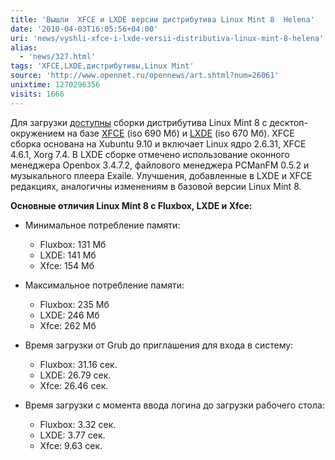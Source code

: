 ```yaml
---
title: 'Вышли  XFCE и LXDE версии дистрибутива Linux Mint 8  Helena'
date: '2010-04-03T16:05:56+04:00'
uri: 'news/vyshli-xfce-i-lxde-versii-distributiva-linux-mint-8-helena'
alias: 
  - 'news/327.html'
tags: 'XFCE,LXDE,дистрибутивы,Linux Mint'
source: 'http://www.opennet.ru/opennews/art.shtml?num=26061'
unixtime: 1270296356
visits: 1666
---
```

Для загрузки [доступны](http://www.linuxmint.com/blog/?p=1340) сборки дистрибутива Linux Mint 8 с десктоп-окружением на базе [XFCE](http://www.linuxmint.com/blog/?p=1340) (iso 690 Мб) и [LXDE](http://www.linuxmint.com/blog/?p=1339) (iso 670 Мб). XFCE сборка основана на Xubuntu 9.10 и включает Linux ядро 2.6.31, XFCE 4.6.1, Xorg 7.4.  В LXDE сборке отмечено использование оконного менеджера Openbox 3.4.7.2, файлового менеджера PCManFM 0.5.2 и музыкального плеера Exaile. Улучшения, добавленные в LXDE и XFCE редакциях, аналогичны изменениям в базовой версии Linux Mint 8.

**Основные отличия Linux Mint 8 с Fluxbox, LXDE и Xfce:**

*   Минимальное потребление памяти:
    *   Fluxbox: 131 Мб
    *   LXDE: 141 Мб
    *   Xfce: 154 Мб
*   Максимальное потребление памяти:
    
    *   Fluxbox: 235 Мб
    *   LXDE: 246 Мб
    *   Xfce: 262 Мб
*   Время загрузки от Grub до приглашения для входа в систему:
    
    *   Fluxbox: 31.16 сек.
    *   LXDE: 26.79 сек.
    *   Xfce: 26.46 сек.
*   Время загрузки с момента ввода логина до загрузки рабочего стола:
    
    *   Fluxbox: 3.32 сек.
    *   LXDE: 3.77 сек.
    *   Xfce: 9.63 сек.

